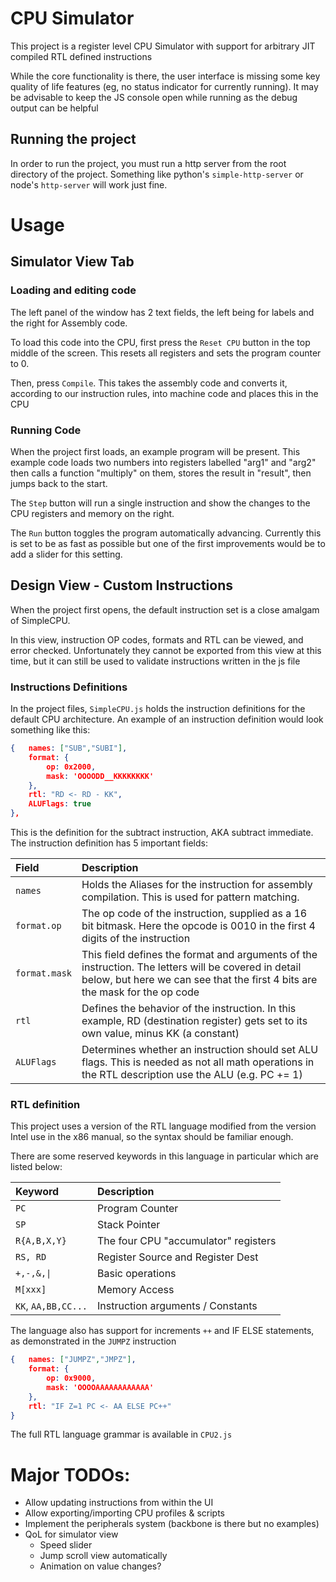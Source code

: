 # CPU Simulator
This project is a register level CPU Simulator with support for arbitrary JIT compiled RTL defined instructions

While the core functionality is there, the user interface is missing some key quality of life features (eg, no status indicator for currently running). It may be advisable to keep the JS console open while running as the debug output can be helpful

## Running the project
In order to run the project, you must run a http server from the root directory of the project. Something like python's `simple-http-server` or node's `http-server` will work just fine.

# Usage
## Simulator View Tab
### Loading and editing code
The left panel of the window has 2 text fields, the left being for labels and the right for Assembly code.

To load this code into the CPU, first press the `Reset CPU` button in the top middle of the screen. This resets all registers and sets the program counter to 0.

Then, press `Compile`. This takes the assembly code and converts it, according to our instruction rules, into machine code and places this in the CPU

### Running Code

When the project first loads, an example program will be present. This example code loads two numbers into registers labelled "arg1" and "arg2" then calls a function "multiply" on them, stores the result in "result", then jumps back to the start.

The `Step` button will run a single instruction and show the changes to the CPU registers and memory on the right.

The `Run` button toggles the program automatically advancing. Currently this is set to be as fast as possible but one of the first improvements would be to add a slider for this setting.

## Design View - Custom Instructions

When the project first opens, the default instruction set is a close amalgam of SimpleCPU.

In this view, instruction OP codes, formats and RTL can be viewed, and error checked. Unfortunately they cannot be exported from this view at this time, but it can still be used to validate instructions written in the js file

### Instructions Definitions

In the project files, `SimpleCPU.js` holds the instruction definitions for the default CPU architecture. An example of an instruction definition would look something like this:

```json
{   names: ["SUB","SUBI"],
    format: {
        op: 0x2000,
        mask: 'OOOODD__KKKKKKKK'
    },
    rtl: "RD <- RD - KK",
    ALUFlags: true
},
```

This is the definition for the subtract instruction, AKA subtract immediate. The instruction definition has 5 important fields:

| Field         | Description |
| :---          | :---        |
| `names`       | Holds the Aliases for the instruction for assembly compilation. This is used for pattern matching. |
| `format.op`   | The op code of the instruction, supplied as a 16 bit bitmask. Here the opcode is 0010 in the first 4 digits of the instruction |
| `format.mask` | This field defines the format and arguments of the instruction. The letters will be covered in detail below, but here we can see that the first 4 bits are the mask for the op code |
| `rtl`         | Defines the behavior of the instruction. In this example, RD (destination register) gets set to its own value, minus KK (a constant) |
| `ALUFlags`    | Determines whether an instruction should set ALU flags. This is needed as not all math operations in the RTL description use the ALU (e.g. PC += 1) |

### RTL definition
This project uses a version of the RTL language modified from the version Intel use in the x86 manual, so the syntax should be familiar enough.

There are some reserved keywords in this language in particular which are listed below:

| Keyword       | Description |
| :---          | :---        |
| `PC`          | Program Counter |
| `SP`          | Stack Pointer |
| `R{A,B,X,Y}`  | The four CPU "accumulator" registers |
| `RS, RD`      | Register Source and Register Dest |
| `+,-,&,\|`    | Basic operations |
| `M[xxx]`      | Memory Access |
| `KK`, `AA,BB,CC...`| Instruction arguments / Constants |

The language also has support for increments `++` and IF ELSE statements, as demonstrated in the `JUMPZ` instruction

```json
{   names: ["JUMPZ","JMPZ"],
    format: {
        op: 0x9000,
        mask: 'OOOOAAAAAAAAAAAA'
    },
    rtl: "IF Z=1 PC <- AA ELSE PC++"
}
```

The full RTL language grammar is available in `CPU2.js`



# Major TODOs:
- Allow updating instructions from within the UI
- Allow exporting/importing CPU profiles & scripts
- Implement the peripherals system (backbone is there but no examples)
- QoL for simulator view
    - Speed slider
    - Jump scroll view automatically
    - Animation on value changes?